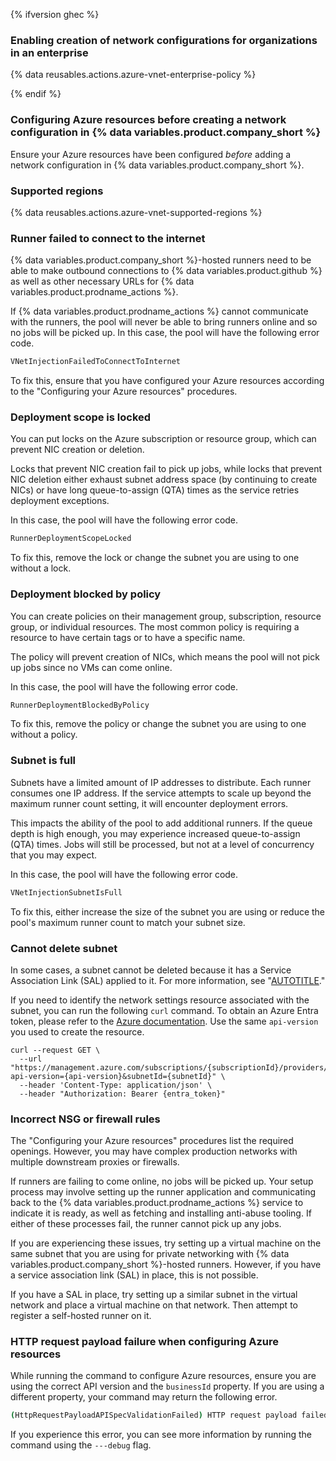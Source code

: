 {% ifversion ghec %}

### Enabling creation of network configurations for organizations in an enterprise

{% data reusables.actions.azure-vnet-enterprise-policy %}

{% endif %}

### Configuring Azure resources before creating a network configuration in {% data variables.product.company_short %}

Ensure your Azure resources have been configured _before_ adding a network configuration in {% data variables.product.company_short %}.

### Supported regions

{% data reusables.actions.azure-vnet-supported-regions %}

### Runner failed to connect to the internet

{% data variables.product.company_short %}-hosted runners need to be able to make outbound connections to {% data variables.product.github %} as well as other necessary URLs for {% data variables.product.prodname_actions %}.

If {% data variables.product.prodname_actions %} cannot communicate with the runners, the pool will never be able to bring runners online and so no jobs will be picked up. In this case, the pool will have the following error code.

```bash
VNetInjectionFailedToConnectToInternet
```

To fix this, ensure that you have configured your Azure resources according to the "Configuring your Azure resources" procedures.

### Deployment scope is locked

You can put locks on the Azure subscription or resource group, which can prevent NIC creation or deletion.

Locks that prevent NIC creation fail to pick up jobs, while locks that prevent NIC deletion either exhaust subnet address space (by continuing to create NICs) or have long queue-to-assign (QTA) times as the service retries deployment exceptions.

In this case, the pool will have the following error code.

```bash
RunnerDeploymentScopeLocked
```

To fix this, remove the lock or change the subnet you are using to one without a lock.

### Deployment blocked by policy

You can create policies on their management group, subscription, resource group, or individual resources. The most common policy is requiring a resource to have certain tags or to have a specific name.

The policy will prevent creation of NICs, which means the pool will not pick up jobs since no VMs can come online.

In this case, the pool will have the following error code.

```bash
RunnerDeploymentBlockedByPolicy
```

To fix this, remove the policy or change the subnet you are using to one without a policy.

### Subnet is full

Subnets have a limited amount of IP addresses to distribute. Each runner consumes one IP address. If the service attempts to scale up beyond the maximum runner count setting, it will encounter deployment errors.

This impacts the ability of the pool to add additional runners. If the queue depth is high enough, you may experience increased queue-to-assign (QTA) times. Jobs will still be processed, but not at a level of concurrency that you may expect.

In this case, the pool will have the following error code.

```bash
VNetInjectionSubnetIsFull
```

To fix this, either increase the size of the subnet you are using or reduce the pool's maximum runner count to match your subnet size.

### Cannot delete subnet

In some cases, a subnet cannot be deleted because it has a Service Association Link (SAL) applied to it. For more information, see "[AUTOTITLE](/organizations/managing-organization-settings/configuring-private-networking-for-github-hosted-runners-in-your-organization#deleting-a-subnet)."

If you need to identify the network settings resource associated with the subnet, you can run the following `curl` command.
To obtain an Azure Entra token, please refer to the [Azure documentation](https://learn.microsoft.com/en-us/cli/azure/authenticate-azure-cli). Use the same `api-version` you used to create the resource.

```shell
curl --request GET \
  --url "https://management.azure.com/subscriptions/{subscriptionId}/providers/GitHub.Network/NetworkSettings?api-version={api-version}&subnetId={subnetId}" \
  --header 'Content-Type: application/json' \
  --header "Authorization: Bearer {entra_token}"
```

### Incorrect NSG or firewall rules

The "Configuring your Azure resources" procedures list the required openings. However, you may have complex production networks with multiple downstream proxies or firewalls.

If runners are failing to come online, no jobs will be picked up. Your setup process may involve setting up the runner application and communicating back to the {% data variables.product.prodname_actions %} service to indicate it is ready, as well as fetching and installing anti-abuse tooling. If either of these processes fail, the runner cannot pick up any jobs.

If you are experiencing these issues, try setting up a virtual machine on the same subnet that you are using for private networking with {% data variables.product.company_short %}-hosted runners. However, if you have a service association link (SAL) in place, this is not possible.

If you have a SAL in place, try setting up a similar subnet in the virtual network and place a virtual machine on that network. Then attempt to register a self-hosted runner on it.

### HTTP request payload failure when configuring Azure resources

While running the command to configure Azure resources, ensure you are using the correct API version and the `businessId` property. If you are using a different property, your command may return the following error.

```bash
(HttpRequestPayloadAPISpecValidationFailed) HTTP request payload failed validation against API specification with one or more errors. Please see details for more information.
```

If you experience this error, you can see more information by running the command using the `---debug` flag.
